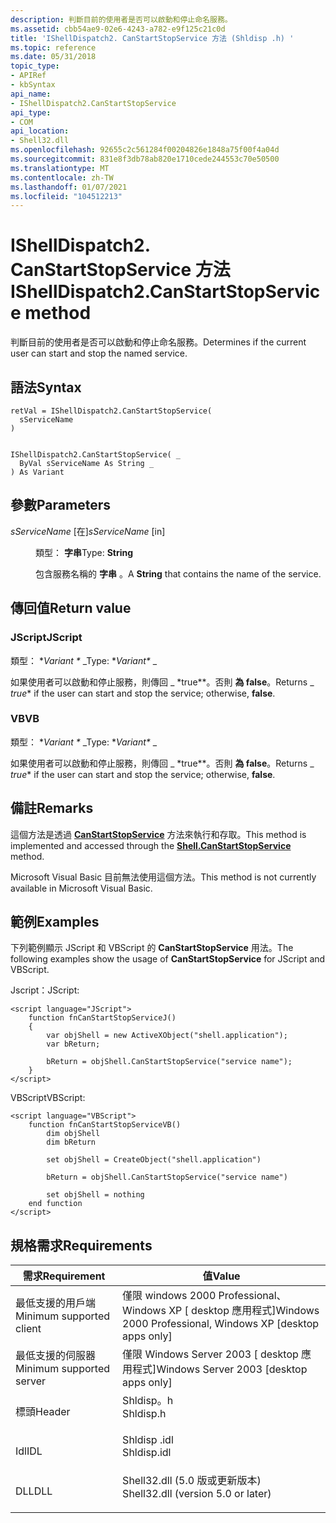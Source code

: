 ```yaml
---
description: 判斷目前的使用者是否可以啟動和停止命名服務。
ms.assetid: cbb54ae9-02e6-4243-a782-e9f125c21c0d
title: 'IShellDispatch2. CanStartStopService 方法 (Shldisp .h) '
ms.topic: reference
ms.date: 05/31/2018
topic_type:
- APIRef
- kbSyntax
api_name:
- IShellDispatch2.CanStartStopService
api_type:
- COM
api_location:
- Shell32.dll
ms.openlocfilehash: 92655c2c561284f00204826e1848a75f00f4a04d
ms.sourcegitcommit: 831e8f3db78ab820e1710cede244553c70e50500
ms.translationtype: MT
ms.contentlocale: zh-TW
ms.lasthandoff: 01/07/2021
ms.locfileid: "104512213"
---
```

# <a name="ishelldispatch2canstartstopservice-method"></a><span data-ttu-id="f0947-103">IShellDispatch2. CanStartStopService 方法</span><span class="sxs-lookup"><span data-stu-id="f0947-103">IShellDispatch2.CanStartStopService method</span></span>

<span data-ttu-id="f0947-104">判斷目前的使用者是否可以啟動和停止命名服務。</span><span class="sxs-lookup"><span data-stu-id="f0947-104">Determines if the current user can start and stop the named service.</span></span>

## <a name="syntax"></a><span data-ttu-id="f0947-105">語法</span><span class="sxs-lookup"><span data-stu-id="f0947-105">Syntax</span></span>


```JScript
retVal = IShellDispatch2.CanStartStopService(
  sServiceName
)
```


```VB

IShellDispatch2.CanStartStopService( _
  ByVal sServiceName As String _
) As Variant
```





## <a name="parameters"></a><span data-ttu-id="f0947-106">參數</span><span class="sxs-lookup"><span data-stu-id="f0947-106">Parameters</span></span>

<dl> <dt>

<span data-ttu-id="f0947-107">*sServiceName* \[在\]</span><span class="sxs-lookup"><span data-stu-id="f0947-107">*sServiceName* \[in\]</span></span>
</dt> <dd>

<span data-ttu-id="f0947-108">類型： **字串**</span><span class="sxs-lookup"><span data-stu-id="f0947-108">Type: **String**</span></span>

<span data-ttu-id="f0947-109">包含服務名稱的 **字串** 。</span><span class="sxs-lookup"><span data-stu-id="f0947-109">A **String** that contains the name of the service.</span></span>

</dd> </dl>

## <a name="return-value"></a><span data-ttu-id="f0947-110">傳回值</span><span class="sxs-lookup"><span data-stu-id="f0947-110">Return value</span></span>

### <a name="jscript"></a><span data-ttu-id="f0947-111">JScript</span><span class="sxs-lookup"><span data-stu-id="f0947-111">JScript</span></span>

<span data-ttu-id="f0947-112">類型： \**Variant \** _</span><span class="sxs-lookup"><span data-stu-id="f0947-112">Type: \**Variant\** _</span></span>

<span data-ttu-id="f0947-113">如果使用者可以啟動和停止服務，則傳回 _ \*true\*\*。否則 **為 false**。</span><span class="sxs-lookup"><span data-stu-id="f0947-113">Returns _ *true*\* if the user can start and stop the service; otherwise, **false**.</span></span>

### <a name="vb"></a><span data-ttu-id="f0947-114">VB</span><span class="sxs-lookup"><span data-stu-id="f0947-114">VB</span></span>

<span data-ttu-id="f0947-115">類型： \**Variant \** _</span><span class="sxs-lookup"><span data-stu-id="f0947-115">Type: \**Variant\** _</span></span>

<span data-ttu-id="f0947-116">如果使用者可以啟動和停止服務，則傳回 _ \*true\*\*。否則 **為 false**。</span><span class="sxs-lookup"><span data-stu-id="f0947-116">Returns _ *true*\* if the user can start and stop the service; otherwise, **false**.</span></span>

## <a name="remarks"></a><span data-ttu-id="f0947-117">備註</span><span class="sxs-lookup"><span data-stu-id="f0947-117">Remarks</span></span>

<span data-ttu-id="f0947-118">這個方法是透過 [**CanStartStopService**](./shell-canstartstopservice.md) 方法來執行和存取。</span><span class="sxs-lookup"><span data-stu-id="f0947-118">This method is implemented and accessed through the [**Shell.CanStartStopService**](./shell-canstartstopservice.md) method.</span></span>

<span data-ttu-id="f0947-119">Microsoft Visual Basic 目前無法使用這個方法。</span><span class="sxs-lookup"><span data-stu-id="f0947-119">This method is not currently available in Microsoft Visual Basic.</span></span>

## <a name="examples"></a><span data-ttu-id="f0947-120">範例</span><span class="sxs-lookup"><span data-stu-id="f0947-120">Examples</span></span>

<span data-ttu-id="f0947-121">下列範例顯示 JScript 和 VBScript 的 **CanStartStopService** 用法。</span><span class="sxs-lookup"><span data-stu-id="f0947-121">The following examples show the usage of **CanStartStopService** for JScript and VBScript.</span></span>

<span data-ttu-id="f0947-122">Jscript：</span><span class="sxs-lookup"><span data-stu-id="f0947-122">JScript:</span></span>


```JScript
<script language="JScript">
    function fnCanStartStopServiceJ()
    {
        var objShell = new ActiveXObject("shell.application");
        var bReturn;

        bReturn = objShell.CanStartStopService("service name");
    }
</script>
```



<span data-ttu-id="f0947-123">VBScript</span><span class="sxs-lookup"><span data-stu-id="f0947-123">VBScript:</span></span>


```VB
<script language="VBScript">
    function fnCanStartStopServiceVB()
        dim objShell
        dim bReturn

        set objShell = CreateObject("shell.application")

        bReturn = objShell.CanStartStopService("service name")

        set objShell = nothing
    end function
</script>
```



## <a name="requirements"></a><span data-ttu-id="f0947-124">規格需求</span><span class="sxs-lookup"><span data-stu-id="f0947-124">Requirements</span></span>



| <span data-ttu-id="f0947-125">需求</span><span class="sxs-lookup"><span data-stu-id="f0947-125">Requirement</span></span> | <span data-ttu-id="f0947-126">值</span><span class="sxs-lookup"><span data-stu-id="f0947-126">Value</span></span> |
|-------------------------------------|---------------------------------------------------------------------------------------------------------------|
| <span data-ttu-id="f0947-127">最低支援的用戶端</span><span class="sxs-lookup"><span data-stu-id="f0947-127">Minimum supported client</span></span><br/> | <span data-ttu-id="f0947-128">僅限 windows 2000 Professional、Windows XP \[ desktop 應用程式\]</span><span class="sxs-lookup"><span data-stu-id="f0947-128">Windows 2000 Professional, Windows XP \[desktop apps only\]</span></span><br/>                                        |
| <span data-ttu-id="f0947-129">最低支援的伺服器</span><span class="sxs-lookup"><span data-stu-id="f0947-129">Minimum supported server</span></span><br/> | <span data-ttu-id="f0947-130">僅限 Windows Server 2003 \[ desktop 應用程式\]</span><span class="sxs-lookup"><span data-stu-id="f0947-130">Windows Server 2003 \[desktop apps only\]</span></span><br/>                                                          |
| <span data-ttu-id="f0947-131">標頭</span><span class="sxs-lookup"><span data-stu-id="f0947-131">Header</span></span><br/>                   | <dl> <span data-ttu-id="f0947-132"><dt>Shldisp。h</dt></span><span class="sxs-lookup"><span data-stu-id="f0947-132"><dt>Shldisp.h</dt></span></span> </dl>                          |
| <span data-ttu-id="f0947-133">Idl</span><span class="sxs-lookup"><span data-stu-id="f0947-133">IDL</span></span><br/>                      | <dl> <span data-ttu-id="f0947-134"><dt>Shldisp .idl</dt></span><span class="sxs-lookup"><span data-stu-id="f0947-134"><dt>Shldisp.idl</dt></span></span> </dl>                        |
| <span data-ttu-id="f0947-135">DLL</span><span class="sxs-lookup"><span data-stu-id="f0947-135">DLL</span></span><br/>                      | <dl> <span data-ttu-id="f0947-136"><dt>Shell32.dll (5.0 版或更新版本) </dt></span><span class="sxs-lookup"><span data-stu-id="f0947-136"><dt>Shell32.dll (version 5.0 or later)</dt></span></span> </dl> |



 

 
